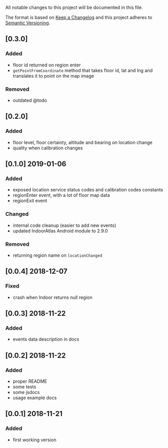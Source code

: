 All notable changes to this project will be documented in this file.

The format is based on [Keep a Changelog](http://keepachangelog.com/en/1.0.0/)
and this project adheres to [Semantic Versioning](http://semver.org/spec/v2.0.0.html).

## [0.3.0]
### Added
- floor id returned on region enter
- `getPointFromCoordinate` method that takes floor id, lat and lng and translates it to point on the
map image

### Removed
- outdated @todo

## [0.2.0]
### Added
- floor level, floor certainty, altitude and bearing on location change
- quality when calibration changes

## [0.1.0] 2019-01-06
### Added
- exposed location service status codes and calibration codes constants
- regionEnter event, with a lot of floor map data
- regionExit event

### Changed
- internal code cleanup (easier to add new events)
- updated IndoorAtlas Android module to 2.9.0

### Removed
- returning region name on `locationChanged`

## [0.0.4] 2018-12-07
### Fixed
- crash when Indoor returns null region

## [0.0.3] 2018-11-22
### Added
- events data description in docs

## [0.0.2] 2018-11-22
### Added
- proper README
- some tests
- some jsdocs
- usage example docs

## [0.0.1] 2018-11-21
### Added
- first working version
